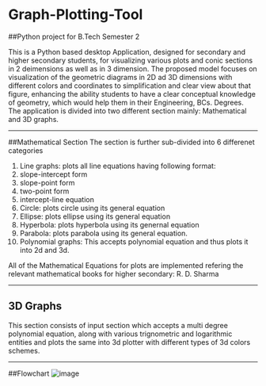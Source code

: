# Graph-Plotting-Tool
##Python project for B.Tech Semester 2

This is a Python based desktop Application, designed for secondary and higher secondary students, for visualizing various plots and conic sections in 2 deimensions as well as in 3 dimension.
The proposed model focuses on visualization of  the geometric diagrams  in 2D  ad 3D dimensions with different colors and coordinates to simplification and clear view about that figure, enhancing the ability students to have a clear conceptual knowledge of geometry, which would help them in their Engineering, BCs. Degrees.
The application is divided into two different section mainly: Mathematical and 3D graphs.
- - - -
##Mathematical Section
The section is further sub-divided into 6 differenet categories
1. Line graphs: plots all line equations having following format:
  1. slope-intercept form
  2. slope-point form
  3. two-point form
  4. intercept-line equation
2. Circle: plots circle using its general equation
3. Ellipse: plots ellipse using its general equation
4. Hyperbola: plots hyperbola using its genernal equation
5. Parabola: plots parabola using its general equation.
6. Polynomial graphs:  This accepts polynomial equation and thus plots it into 2d and 3d.

All of the Mathematical Equations for plots are implemented refering the relevant mathematical books for higher secondary: R. D. Sharma

- - - -
## 3D Graphs
This section consists of input section which accepts a multi degree polynomial equation, along with various trignometric and logarithmic entities and plots the same into 3d plotter with different types of 3d colors schemes.

- - - -
##Flowchart
![image](https://user-images.githubusercontent.com/81175552/167255826-19fc255f-2691-435d-8171-db9d97ec3b49.png)

